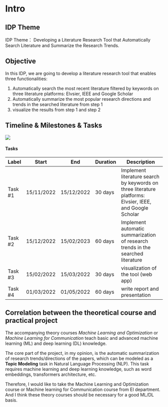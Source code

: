 # Intro


<!-- - [x] objective/Aim of the practical part
- [x] tasks/ work packages, 
- [x] Timeline and Milestones
- [x] Brief introduction of the practice partner
- [x] Description of theoretical part and explanation of how the content of the lecture(s)/seminar(s) supports student in completing the practical part. -->




## IDP Theme
IDP Theme： Developing a Literature Research Tool that Automatically Search Literature and Summarize the Research Trends.

## Objective
In this IDP, we are going to develop a literature research tool that enables three functionalities:
1. Automatically search the most recent literature filtered by keywords on three literature platforms: Elvsier, IEEE and Google Scholar
2. Automatically summarize the most popular research directions and trends in  the searched literature from step 1
3. visualize the results from step 1 and step 2


## Timeline & Milestones & Tasks
![](https://i.imgur.com/mDK0sc0.png)

#### Tasks
| Label   | Start      | End        | Duration | Description                                                                                              |
| ------- |------------| ---------- |----------| -------------------------------------------------------------------------------------------------------- |
| Task #1 | 15/11/2022 | 15/12/2022 | 30 days  | Implement literature search by keywords on three literature platforms: Elvsier, IEEE, and Google Scholar |
| Task #2 | 15/12/2022 |       15/02/2023     | 60 days  |      Implement automatic summarization of research trends in the searched literature                                                                                                    |
| Task #3 | 15/02/2022 |     15/03/2022       | 30 days  |     visualization of the tool (web app)                                                                                                     |
| Task #4        | 01/03/2022 |    01/05/2022        | 60 days  |  write report and presentation                                                                                                        |


## Correlation between the theoretical course and practical project
The accompanying theory courses *Machine Learning and Optimization* or *Machine Learning for Communication* teach basic and advanced machine learning (ML) and deep learning (DL) knowledge.


The core part of the project, in my opinion, is the automatic summarization of research trends/directions of the papers, which can be modeled as a **Topic Modeling** task in Natural Language Processing (NLP). This task requires machine learning and deep learning knowledge, such as word embeddings, transformers architecture, etc.

Therefore, I would like to take the Machine Learning and Optimization course or Machine learning for Communication course from EI department. And I think these theory courses should be necessary for a good ML/DL basis.


